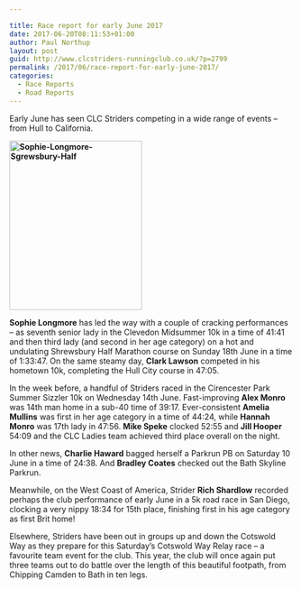 ```yaml
---

title: Race report for early June 2017
date: 2017-06-20T08:11:53+01:00
author: Paul Northup
layout: post
guid: http://www.clcstriders-runningclub.co.uk/?p=2799
permalink: /2017/06/race-report-for-early-june-2017/
categories:
  - Race Reports
  - Road Reports
---
```

Early June has seen CLC Striders competing in a wide range of events – from Hull to California.

**[<img class="alignnone size-medium wp-image-2801" src="http://www.clcstriders-runningclub.co.uk/wplive/wp-content/uploads/2017/06/Sophie-Longmore-Sgrewsbury-Half-235x300.jpg" alt="Sophie-Longmore-Sgrewsbury-Half" width="235" height="300" srcset="http://www.clcstriders-runningclub.co.uk/wplive/wp-content/uploads/2017/06/Sophie-Longmore-Sgrewsbury-Half-235x300.jpg 235w, http://www.clcstriders-runningclub.co.uk/wplive/wp-content/uploads/2017/06/Sophie-Longmore-Sgrewsbury-Half.jpg 639w" sizes="(max-width: 235px) 100vw, 235px" />](http://www.clcstriders-runningclub.co.uk/wplive/wp-content/uploads/2017/06/Sophie-Longmore-Sgrewsbury-Half.jpg)**

**Sophie Longmore** has led the way with a couple of cracking performances – as seventh senior lady in the Clevedon Midsummer 10k in a time of 41:41 and then third lady (and second in her age category) on a hot and undulating Shrewsbury Half Marathon course on Sunday 18th June in a time of 1:33:47. On the same steamy day, **Clark Lawson** competed in his hometown 10k, completing the Hull City course in 47:05.

In the week before, a handful of Striders raced in the Cirencester Park Summer Sizzler 10k on Wednesday 14th June. Fast-improving **Alex Monro** was 14th man home in a sub-40 time of 39:17. Ever-consistent **Amelia Mullins** was first in her age category in a time of 44:24, while **Hannah Monro** was 17th lady in 47:56. **Mike Speke** clocked 52:55 and **Jill Hooper** 54:09 and the CLC Ladies team achieved third place overall on the night.

In other news, **Charlie Haward** bagged herself a Parkrun PB on Saturday 10 June in a time of 24:38. And **Bradley Coates** checked out the Bath Skyline Parkrun.

Meanwhile, on the West Coast of America, Strider **Rich Shardlow** recorded perhaps the club performance of early June in a 5k road race in San Diego, clocking a very nippy 18:34 for 15th place, finishing first in his age category as first Brit home!

Elsewhere, Striders have been out in groups up and down the Cotswold Way as they prepare for this Saturday’s Cotswold Way Relay race – a favourite team event for the club. This year, the club will once again put three teams out to do battle over the length of this beautiful footpath, from Chipping Camden to Bath in ten legs.